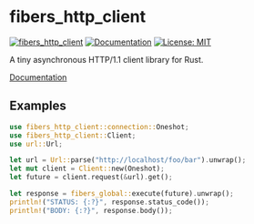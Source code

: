 fibers_http_client
==================

[![fibers_http_client](http://meritbadge.herokuapp.com/fibers_http_client)](https://crates.io/crates/fibers_http_client)
[![Documentation](https://docs.rs/fibers_http_client/badge.svg)](https://docs.rs/fibers_http_client)
[![License: MIT](https://img.shields.io/badge/license-MIT-blue.svg)](LICENSE)

A tiny asynchronous HTTP/1.1 client library for Rust.

[Documentation](https://docs.rs/fibers_http_client)


Examples
---------

```rust
use fibers_http_client::connection::Oneshot;
use fibers_http_client::Client;
use url::Url;

let url = Url::parse("http://localhost/foo/bar").unwrap();
let mut client = Client::new(Oneshot);
let future = client.request(&url).get();

let response = fibers_global::execute(future).unwrap();
println!("STATUS: {:?}", response.status_code());
println!("BODY: {:?}", response.body());
```
